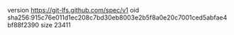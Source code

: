 version https://git-lfs.github.com/spec/v1
oid sha256:915c76e011d1ec208c7bd30eb8003e2b5f8a0e20c7001ced5abfae4bf88f2390
size 23411
